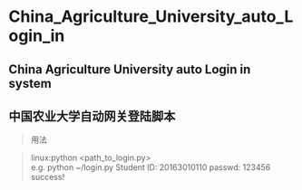 # China_Agriculture_University_auto_Login_in
China Agriculture University auto Login in system
----
中国农业大学自动网关登陆脚本
---
>用法

>linux:python <path_to_login.py>    
>e.g. python ~/login.py
> Student ID:
>	20163010110
>	passwd:
>	123456
>	success!


